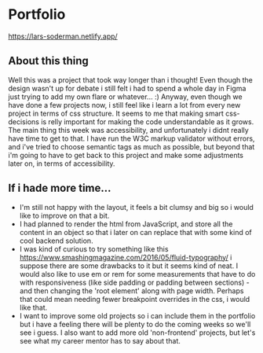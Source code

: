 # Portfolio
https://lars-soderman.netlify.app/

## About this thing
Well this was a project that took way longer than i thought! Even though the design wasn't up for debate i still felt i had to spend a whole day in Figma just trying to add my own flare or whatever... :) Anyway, even though we have done a few projects now, i still feel like i learn a lot from every new project in terms of css structure. It seems to me that making smart css-decisions is relly important for making the code understandable as it grows. 
The main thing this week was accessibility, and unfortunately i didnt really have time to get to that. I have run the W3C markup validator without errors, and i've tried to choose semantic tags as much as possible, but beyond that i'm going to have to get back to this project and make some adjustments later on, in terms of accessibility.

## If i hade more time...
- I'm still not happy with the layout, it feels a bit clumsy and big so i would like to improve on that a bit. 
- I had planned to render the html from JavaScript, and store all the content in an object so that i later on can replace that with some kind of cool backend solution. 
- I was kind of curious to try something like this https://www.smashingmagazine.com/2016/05/fluid-typography/ i suppose there are some drawbacks to it but it seems kind of neat. I would also like to use em or rem for some measurements that have to do with responsiveness (like side padding or padding between sections) - and then changing the 'root element' along with page width. Perhaps that could mean needing fewer breakpoint overrides in the css, i would like that. 
- I want to improve some old projects so i can include them in the portfolio but i have a feeling there will be plenty to do the coming weeks so we'll see i guess. I also want to add more old 'non-frontend' projects, but let's see what my career mentor has to say about that.

